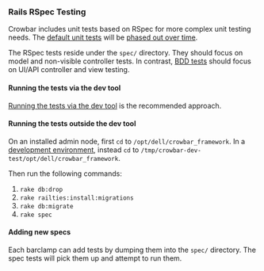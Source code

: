 ### Rails RSpec Testing

Crowbar includes unit tests based on RSpec for more complex unit testing needs.  The [default unit tests](units.md) will be [phased out over time](../testing.md).

The RSpec tests reside under the `spec/` directory.  They should focus on model and non-visible controller tests.  In contrast, [BDD tests](bdd.md) should focus on UI/API controller and view testing.

#### Running the tests via the dev tool

[Running the tests via the dev tool](devtool.md) is the recommended approach.

#### Running the tests outside the dev tool

On an installed admin node, first `cd` to `/opt/dell/crowbar_framework`.
In a [development environment](../dev-vm.md), instead `cd` to `/tmp/crowbar-dev-test/opt/dell/crowbar_framework`.

Then run the following commands:

1. `rake db:drop`
1. `rake railties:install:migrations`
1. `rake db:migrate`
1. `rake spec`

#### Adding new specs

Each barclamp can add tests by dumping them into the `spec/` directory.  The spec tests will pick them up and attempt to run them.
